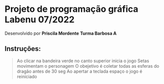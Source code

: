 # Projeto de programação gráfica Labenu 07/2022

Desenvolvido por **Priscila Mordente**
**Turma Barbosa A**

## Instruções: 

> Ao clicar na bandeira verde no canto superior inicia o jogo
> Setas movimentam o personagem
> O obejetivo é coletar todas as esferas do dragão antes de 30 seg
> Ao apertar a teclada espaço o jogo é reiniciado